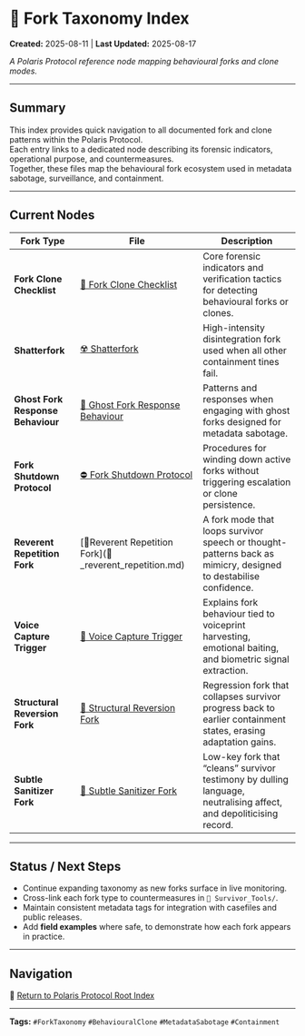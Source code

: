 # 🏮 Fork Taxonomy Index  

**Created:** 2025-08-11 | **Last Updated:** 2025-08-17

*A Polaris Protocol reference node mapping behavioural forks and clone modes.*  

---

## Summary
This index provides quick navigation to all documented fork and clone patterns within the Polaris Protocol.  
Each entry links to a dedicated node describing its forensic indicators, operational purpose, and countermeasures.  
Together, these files map the behavioural fork ecosystem used in metadata sabotage, surveillance, and containment.

---

## Current Nodes

| Fork Type | File | Description |
|-----------|------|-------------|
| **Fork Clone Checklist** | [🔐 Fork Clone Checklist](🔐_fork_clone_checklist.md) | Core forensic indicators and verification tactics for detecting behavioural forks or clones. |
| **Shatterfork** | [☢️ Shatterfork](☢️_shatterfork.md) | High-intensity disintegration fork used when all other containment tines fail. |
| **Ghost Fork Response Behaviour** | [🧬 Ghost Fork Response Behaviour](🧬_ghost_fork_response_behaviour.md) | Patterns and responses when engaging with ghost forks designed for metadata sabotage. |
| **Fork Shutdown Protocol** | [⛔️ Fork Shutdown Protocol](⛔_fork_shutdown_protocol.md) | Procedures for winding down active forks without triggering escalation or clone persistence. |
| **Reverent Repetition Fork** | [🦜Reverent Repetition Fork](🦜 _reverent_repetition.md) | A fork mode that loops survivor speech or thought-patterns back as mimicry, designed to destabilise confidence. |
| **Voice Capture Trigger** | [🧬 Voice Capture Trigger](🧬_voice_capture_trigger.md) | Explains fork behaviour tied to voiceprint harvesting, emotional baiting, and biometric signal extraction. |
| **Structural Reversion Fork** | [🧱 Structural Reversion Fork](🧱_structural_reversion.md) | Regression fork that collapses survivor progress back to earlier containment states, erasing adaptation gains. |
| **Subtle Sanitizer Fork** | [🧽 Subtle Sanitizer Fork](🧽_subtle_sanitizer_fork.md) | Low-key fork that “cleans” survivor testimony by dulling language, neutralising affect, and depoliticising record. |

---

## Status / Next Steps
- Continue expanding taxonomy as new forks surface in live monitoring.  
- Cross-link each fork type to countermeasures in `📁 Survivor_Tools/`.  
- Maintain consistent metadata tags for integration with casefiles and public releases.  
- Add **field examples** where safe, to demonstrate how each fork appears in practice.  

---

## Navigation  
🏮 [Return to Polaris Protocol Root Index](../README.md)  

---

**Tags:** `#ForkTaxonomy` `#BehaviouralClone` `#MetadataSabotage` `#Containment`
